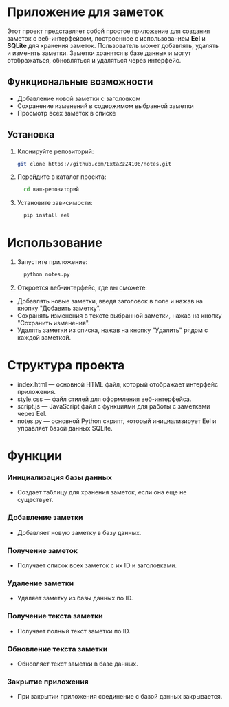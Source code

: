 # Приложение для заметок

Этот проект представляет собой простое приложение для создания заметок с веб-интерфейсом, построенное с использованием **Eel** и **SQLite** для хранения заметок. Пользователь может добавлять, удалять и изменять заметки. Заметки хранятся в базе данных и могут отображаться, обновляться и удаляться через интерфейс.

## Функциональные возможности
- Добавление новой заметки с заголовком
- Сохранение изменений в содержимом выбранной заметки
- Просмотр всех заметок в списке

## Установка

1. Клонируйте репозиторий:

   ```bash
   git clone https://github.com/ExtaZzZ4106/notes.git
2. Перейдите в каталог проекта:
   ```bash
     cd ваш-репозиторий
3. Установите зависимости:
   ```bash
     pip install eel
# Использование

1. Запустите приложение:
     ```bash
       python notes.py

2. Откроется веб-интерфейс, где вы сможете:
  - Добавлять новые заметки, введя заголовок в поле и нажав на кнопку "Добавить заметку".
  - Сохранять изменения в тексте выбранной заметки, нажав на кнопку "Сохранить изменения".
  - Удалять заметки из списка, нажав на кнопку "Удалить" рядом с каждой заметкой.
    
# Структура проекта
  - index.html — основной HTML файл, который отображает интерфейс приложения.
  - style.css — файл стилей для оформления веб-интерфейса.
  - script.js — JavaScript файл с функциями для работы с заметками через Eel.
  - notes.py — основной Python скрипт, который инициализирует Eel и управляет базой данных SQLite.
    
# Функции
  ### Инициализация базы данных
  - Создает таблицу для хранения заметок, если она еще не существует.
  ### Добавление заметки
  - Добавляет новую заметку в базу данных.
  ### Получение заметок
  - Получает список всех заметок с их ID и заголовками.
  ### Удаление заметки
  - Удаляет заметку из базы данных по ID.
  ### Получение текста заметки
  - Получает полный текст заметки по ID.
  ### Обновление текста заметки
  - Обновляет текст заметки в базе данных.
  ### Закрытие приложения
  - При закрытии приложения соединение с базой данных закрывается.

